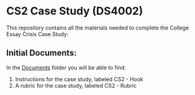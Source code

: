 # CS2 Case Study (DS4002)
This repository contains all the materials needed to complete the College Essay Crisis Case Study:

## Initial Documents:

In the [Documents](https://github.com/AnaCordova1/CS2_Case_Study-DS4002-/tree/main/Documents) folder you will be able to find:
  1. Instructions for the case study, labeled CS2 - Hook
  2. A rubric for the case study, labeled CS2 - Rubric



